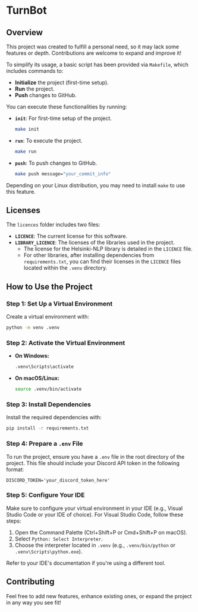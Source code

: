 # TurnBot

## Overview

This project was created to fulfill a personal need, so it may lack some features or depth. Contributions are welcome to expand and improve it!

To simplify its usage, a basic script has been provided via `Makefile`, which includes commands to:
- **Initialize** the project (first-time setup).
- **Run** the project.
- **Push** changes to GitHub.

You can execute these functionalities by running:

- **`init`**: For first-time setup of the project.
  ```bash
  make init
  ```

- **`run`**: To execute the project.
  ```bash
  make run
  ```

- **`push`**: To push changes to GitHub.
  ```bash
  make push message="your_commit_info"
  ```

Depending on your Linux distribution, you may need to install `make` to use this feature.

## Licenses

The `licences` folder includes two files:

- **`LICENCE`**: The current license for this software.
- **`LIBRARY_LICENCE`**: The licenses of the libraries used in the project.
  - The license for the Helsinki-NLP library is detailed in the `LICENCE` file.
  - For other libraries, after installing dependencies from `requirements.txt`, you can find their licenses in the `LICENCE` files located within the `.venv` directory.

## How to Use the Project

### Step 1: Set Up a Virtual Environment

Create a virtual environment with:

```bash
python -m venv .venv
```

### Step 2: Activate the Virtual Environment

- **On Windows:**

  ```bash
  .venv\Scripts\activate
  ```

- **On macOS/Linux:**

  ```bash
  source .venv/bin/activate
  ```

### Step 3: Install Dependencies

Install the required dependencies with:

```bash
pip install -r requirements.txt
```

### Step 4: Prepare a `.env` File

To run the project, ensure you have a `.env` file in the root directory of the project. This file should include your Discord API token in the following format:

```env
DISCORD_TOKEN='your_discord_token_here'
```

### Step 5: Configure Your IDE

Make sure to configure your virtual environment in your IDE (e.g., Visual Studio Code or your IDE of choice). For Visual Studio Code, follow these steps:

1. Open the Command Palette (Ctrl+Shift+P or Cmd+Shift+P on macOS).
2. Select `Python: Select Interpreter`.
3. Choose the interpreter located in `.venv` (e.g., `.venv/bin/python` or `.venv\Scripts\python.exe`).

Refer to your IDE's documentation if you're using a different tool.

## Contributing

Feel free to add new features, enhance existing ones, or expand the project in any way you see fit!

